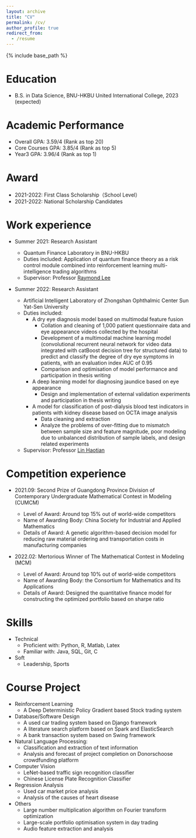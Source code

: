 ```yaml
---
layout: archive
title: "CV"
permalink: /cv/
author_profile: true
redirect_from:
  - /resume
---
```


{% include base_path %}

Education
======
* B.S. in Data Science, BNU-HKBU United International College, 2023 (expected)

Academic Performance
======
* Overall GPA: 3.59/4 (Rank as top 20)
* Core Courses GPA: 3.85/4 (Rank as top 5)
* Year3 GPA: 3.96/4 (Rank as top 1)

Award
======
* 2021-2022: First Class Scholarship（School Level）
* 2021-2022: National Scholarship Candidates

Work experience
======
* Summer 2021: Research Assistant
  * Quantum Finance Laboratory in BNU-HKBU
  * Duties included: Application of quantum finance theory as a risk control module combined into reinforcement learning multi-intelligence trading algorithms
  * Supervisor: Professor [Raymond Lee](https://dst.uic.edu.cn/en/faculty/faculty.htm#/raymondshtlee/en)

* Summer 2022: Research Assistant
  * Artificial Intelligent Laboratory of Zhongshan Ophthalmic Center Sun Yat-Sen University
  * Duties included: 
    * A dry eye diagnosis model based on multimodal feature fusion
      * Collation and cleaning of 1,000 patient questionnaire data and eye appearance videos collected by the hospital
      * Development of a multimodal machine learning model (convolutional recurrent neural network for video data integrated with catBoost decision tree for structured data) to predict and classify the degree of dry eye symptoms in patients, with an evaluation index AUC of 0.95
      * Comparison and optimisation of model performance and participation in thesis writing
    * A deep learning model for diagnosing jaundice based on eye appearance
      * Design and implementation of external validation experiments and participation in thesis writing
    * A model for classification of post-dialysis blood test indicators in patients with kidney disease based on OCTA image analysis
      * Data cleaning and extraction
      * Analyze the problems of over-fitting due to mismatch between sample size and feature magnitude, poor modeling due to unbalanced distribution of sample labels, and design related experiments
  * Supervisor: Professor [Lin Haotian](https://bme.sysu.edu.cn/teacher/teacher05/1395910.htm)
  
Competition experience
=====
* 2021.09: Second Prize of Guangdong Province Division of Contemporary Undergraduate Mathematical Contest in Modeling (CUMCM)
  * Level of Award: Around top 15% out of world-wide competitors 
  * Name of Awarding Body: China Society for Industrial and Applied Mathematics
  * Details of Award: A genetic algorithm-based decision model for reducing raw material ordering and transportation costs in manufacturing companies

* 2022.02: Mertorious Winner of The Mathematical Contest in Modeling (MCM)
  * Level of Award: Around top 10% out of world-wide competitors 
  * Name of Awarding Body: the Consortium for Mathematics and Its Applications
  * Details of Award: Designed the quantitative finance model for constructing the optimized portfolio based on sharpe ratio


Skills
======
* Technical
  * Proficient with: Python, R, Matlab, Latex
  * Familiar with: Java, SQL, Git, C
* Soft 
  * Leadership, Sports

Course Project
=====
* Reinforcement Learning
  * A Deep Deterministic Policy Gradient based Stock trading system
* Database/Software Design
  * A used car trading system based on Django framework
  * A literature search platform based on Spark and ElasticSearch
  * A bank transaction system based on Swing framework
* Natural Language Processing:
  * Classification and extraction of text information
  * Analysis and forecast of project completion on Donorschoose crowdfunding platform
* Computer Vision
  * LeNet-based traffic sign recognition classifier
  * Chinese License Plate Recognition Classifier
* Regression Analysis
  * Used car market price analysis
  * Analysis of the causes of heart disease
* Others
  * Large number multiplication algorithm on Fourier transform optimization
  * Large-scale portfolio optimisation system in day trading
  * Audio feature extraction and analysis

  
